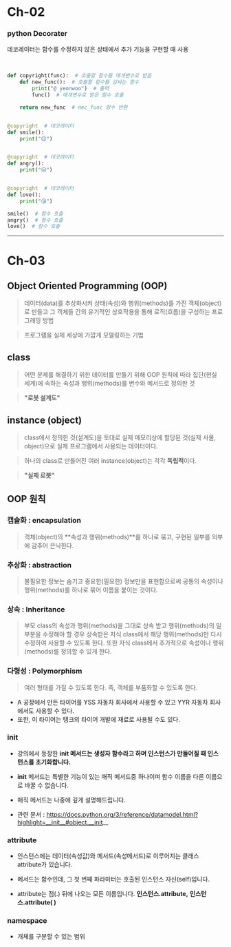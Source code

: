 # Ch-02

### python Decorater

 데코레이터는 함수를 수정하지 않은 상태에서 추가 기능을 구현할 때 사용

<br/>

```python
def copyright(func):  # 호출할 함수를 매개변수로 받음
    def new_func():  # 호출할 함수를 감싸는 함수
        print("@ yeonwoo")  # 출력
        func()  # 매개변수로 받은 함수 호출

    return new_func  # nec_func 함수 반환


@copyright  # 데코레이터
def smile():
    print("😊")


@copyright  # 데코레이터
def angry():
    print("😒")


@copyright  # 데코레이터
def love():
    print("😘")

smile()  # 함수 호출
angry()  # 함수 호출
love()  # 함수 호출
```

<hr/>

# Ch-03

## Object Oriented Programming (OOP)

> 데이터(data)를 추상화시켜 상태(속성)와 행위(methods)를 가진 객체(object)로 만들고 그 객체들 간의 유기적인 상호작용을 통해 로직(흐름)을 구성하는 프로그래밍 방법

> 프로그램을 실제 세상에 가깝게 모델링하는 기법

## class

> 어떤 문제를 해결하기 위한 데이터를 만들기 위해 OOP 원칙에 따라 집단(현실 세계)에 속하는 속성과 행위(methods)를 변수와 메서드로 정의한 것

> **"로봇 설계도"**

## instance (object)

> class에서 정의한 것(설계도)을 토대로 실제 메모리상에 할당된 것(실제 사물, object)으로 실제 프로그램에서 사용되는 데이터이다.

> 하나의 class로 만들어진 여러 instance(object)는 각각 **독립적**이다.

> **"실제 로봇"**

## OOP 원칙

### 캡슐화 : encapsulation

> 객체(object)의 **속성과 행위(methods)**를 하나로 묶고, 구현된 일부를 외부에 감추어 은닉한다.

### 추상화 : abstraction

> 불필요한 정보는 숨기고 중요한(필요한) 정보만을 표현함으로써 공통의 속성이나 행위(methods)를 하나로 묶어 이름을 붙이는 것이다.

### 상속 : Inheritance

> 부모 class의 속성과 행위(methods)을 그대로 상속 받고 행위(methods)의 일부분을 수정해야 할 경우 상속받은 자식 class에서 해당 행위(methods)만 다시 수정하여 사용할 수 있도록 한다. 또한 자식 class에서 추가적으로 속성이나 행위(methods)를 정의할 수 있게 한다.

### 다형성 : Polymorphism

> 여러 형태를 가질 수 있도록 한다. 즉, 객체를 부품화할 수 있도록 한다.

- A 공장에서 만든 타이어를 YSS 자동차 회사에서 사용할 수 있고 YYR 자동차 회사에서도 사용할 수 있다.
- 또한, 이 타이어는 탱크의 타이어 개발에 재료로 사용될 수도 있다.



### __init__

- 강의에서 등장한 **__init__ 메서드는 생성자 함수라고 하며 인스턴스가 만들어질 때 인스턴스를 초기화합니다.** 

- __init__ 메서드는 특별한 기능이 있는 매직 메서드중 하나이며 함수 이름을 다른 이름으로 바꿀 수 없습니다.

- 매직 메서드는 나중에 깊게 설명해드립니다.

- 관련 문서 : https://docs.python.org/3/reference/datamodel.html?highlight=__init__#object.__init__

### attribute

- 인스턴스에는 데이터(속성값)와 메서드(속성메서드)로 이루어지는 클래스 attribute가 있습니다.

- 메서드는 함수인데, 그 첫 번째 파라미터는 호출된 인스턴스 자신(self)입니다.

- attribute는 점(.) 뒤에 나오는 모든 이름입니다. **인스턴스.attribute,** **인스턴스.attribute( )**



### namespace

- 개체를 구분할 수 있는 범위


